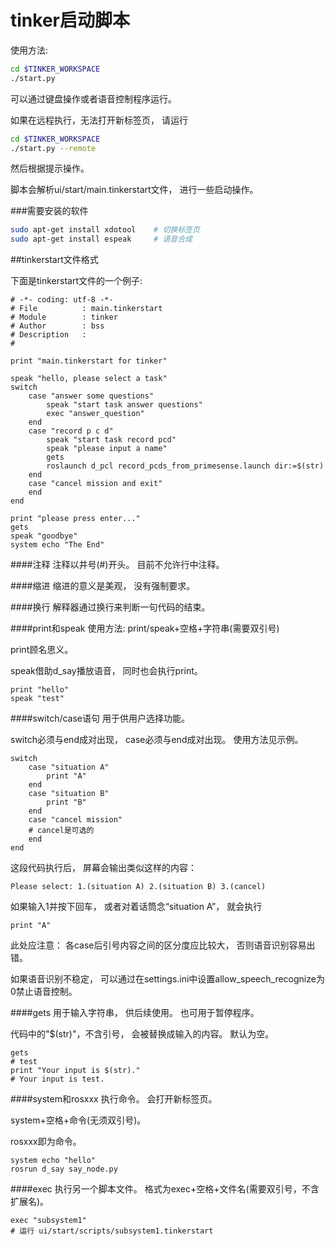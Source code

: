 tinker启动脚本
=======

使用方法:

```bash
cd $TINKER_WORKSPACE
./start.py
```

可以通过键盘操作或者语音控制程序运行。

如果在远程执行，无法打开新标签页，
请运行

```bash
cd $TINKER_WORKSPACE
./start.py --remote
```

然后根据提示操作。

脚本会解析ui/start/main.tinkerstart文件，
进行一些启动操作。

###需要安装的软件

```bash
sudo apt-get install xdotool    # 切换标签页
sudo apt-get install espeak     # 语音合成
```

##tinkerstart文件格式

下面是tinkerstart文件的一个例子:

```
# -*- coding: utf-8 -*-
# File          : main.tinkerstart
# Module        : tinker
# Author        : bss
# Description   :
#

print "main.tinkerstart for tinker"

speak "hello, please select a task"
switch
    case "answer some questions"
        speak "start task answer questions"
        exec "answer_question"
    end
    case "record p c d"
        speak "start task record pcd"
        speak "please input a name"
        gets
        roslaunch d_pcl record_pcds_from_primesense.launch dir:=$(str)
    end
    case "cancel mission and exit"
    end
end

print "please press enter..."
gets
speak "goodbye"
system echo "The End"
```

####注释
注释以井号(#)开头。
目前不允许行中注释。

####缩进
缩进的意义是美观，
没有强制要求。

####换行
解释器通过换行来判断一句代码的结束。

####print和speak
使用方法: print/speak+空格+字符串(需要双引号)

print顾名思义。

speak借助d_say播放语音，
同时也会执行print。

```
print "hello"
speak "test"
```

####switch/case语句
用于供用户选择功能。

switch必须与end成对出现，
case必须与end成对出现。
使用方法见示例。

```
switch
    case "situation A"
        print "A"
    end
    case "situation B"
        print "B"
    end
    case "cancel mission"
    # cancel是可选的
    end
end
```

这段代码执行后，
屏幕会输出类似这样的内容：

```
Please select: 1.(situation A) 2.(situation B) 3.(cancel)
```

如果输入1并按下回车，
或者对着话筒念“situation A”，
就会执行

```
print "A"
```

此处应注意：
各case后引号内容之间的区分度应比较大，
否则语音识别容易出错。

如果语音识别不稳定，
可以通过在settings.ini中设置allow_speech_recognize为0禁止语音控制。

####gets
用于输入字符串，
供后续使用。
也可用于暂停程序。

代码中的"$(str)"，不含引号，
会被替换成输入的内容。
默认为空。

```
gets
# test
print "Your input is $(str)."
# Your input is test.
```

####system和rosxxx
执行命令。
会打开新标签页。

system+空格+命令(无须双引号)。

rosxxx即为命令。

```
system echo "hello"
rosrun d_say say_node.py
```

####exec
执行另一个脚本文件。
格式为exec+空格+文件名(需要双引号，不含扩展名)。

```
exec "subsystem1"
# 运行 ui/start/scripts/subsystem1.tinkerstart
```

